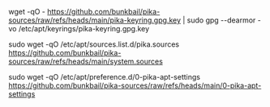 wget -qO - https://github.com/bunkbail/pika-sources/raw/refs/heads/main/pika-keyring.gpg.key  | sudo gpg --dearmor -vo /etc/apt/keyrings/pika-keyring.gpg.key

sudo wget -qO /etc/apt/sources.list.d/pika.sources https://github.com/bunkbail/pika-sources/raw/refs/heads/main/system.sources

sudo wget -qO /etc/apt/preference.d/0-pika-apt-settings https://github.com/bunkbail/pika-sources/raw/refs/heads/main/0-pika-apt-settings
